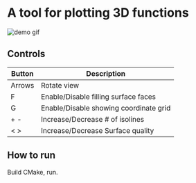 # A tool for plotting 3D functions
![demo gif](static/plotter.gif)
## Controls
|Button|Description|
|---|---|
|Arrows|Rotate view|
|F|Enable/Disable filling surface faces|
|G|Enable/Disable showing coordinate grid|
|+ -|Increase/Decrease # of isolines|
|< >|Increase/Decrease Surface quality|
## How to run
Build CMake, run.